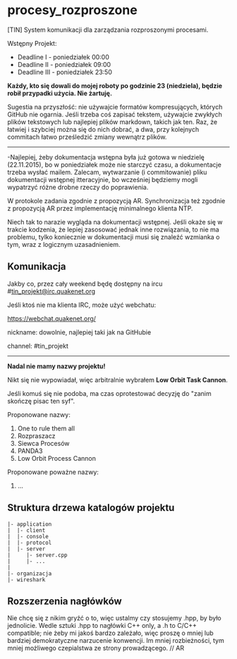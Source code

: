 # procesy_rozproszone
[TIN] System komunikacji dla zarządzania rozproszonymi procesami.

Wstępny Projekt:

 - Deadline I - poniedziałek 00:00
 - Deadline II - poniedziałek 09:00
 - Deadline III - poniedziałek 23:50

**Każdy, kto się dowali do mojej roboty po godzinie 23 (niedziela), będzie robił przypadki użycia. Nie żartuję.**

Sugestia na przyszłość: nie używajcie formatów kompresujących, których GitHub nie ogarnia. Jeśli trzeba coś zapisać tekstem, używajcie zwykłych plików tekstowych lub najlepiej plików markdown, takich jak ten. Raz, że łatwiej i szybciej można się do nich dobrać, a dwa, przy kolejnych commitach łatwo prześledzić zmiany wewnątrz plików. 

-----------------------------------------------------------------

-Najlepiej, żeby dokumentacja wstępna była już gotowa w niedzielę (22.11.2015), bo w poniedziałek może nie starczyć czasu, a dokumentacje trzeba wysłać mailem. Zalecam, wytwarzanie (i commitowanie) pliku dokumentacji wstępnej itteracyjnie, bo wcześniej będziemy mogli wypatrzyć różne drobne rzeczy do poprawienia.

W protokole zadania zgodnie z propozycją AR. Synchronizacja też zgodnie z propozycją AR przez implementację minimalnego klienta NTP.

Niech tak to narazie wygląda na dokumentacji wstępnej. Jeśli okaże się w trakcie kodzenia, że lepiej zasosować jednak inne rozwiązania, to nie ma problemu, tylko koniecznie w dokumentacji musi się znaleźć wzmianka o tym, wraz z logicznym uzasadnieniem.

## Komunikacja

Jakby co, przez cały weekend będę dostępny na ircu #tin_projekt@irc.quakenet.org

Jeśli ktoś nie ma klienta IRC, może użyć webchatu:

https://webchat.quakenet.org/

nickname: dowolnie, najlepiej taki jak na GitHubie

channel: #tin_projekt

-----------------------------------------------------------------

**Nadal nie mamy nazwy projektu!**

Nikt się nie wypowiadał, więc arbitralnie wybrałem **Low Orbit Task Cannon**.

Jeśli komuś się nie podoba, ma czas oprotestować decyzję do "zanim skończę pisac ten syf".

Proponowane nazwy:

1. One to rule them all
2. Rozpraszacz
3. Siewca Procesów
4. PANDA3
5. Low Orbit Process Cannon

Proponowane poważne nazwy:

1. ...

## Struktura drzewa katalogów projektu

````
|- application
|  |- client 
|  |- console
|  |- protocol
|  |- server
|     |- server.cpp
|     |- ...
|
|- organizacja
|- wireshark
````

## Rozszerzenia nagłówków

Nie chcę się z nikim gryźć o to, więc ustalmy czy stosujemy .hpp, by było jednolicie.
Wedle sztuki .hpp to nagłówki C++ only, a .h to C/C++ compatible; nie żeby mi jakoś bardzo zależało, więc proszę o mniej lub bardziej demokratyczne narzucenie konwencji. Im mniej rozbieżności, tym mniej możliwego czepialstwa ze strony prowadzącego. // AR


